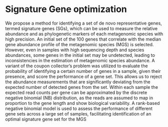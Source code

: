 # Signature Gene optimization
We propose a method for identifying a set of de novo representative genes, termed signature genes (SGs), which can be used to measure the relative abundance and as phylogenetic markers of each metagenomic species with high precision. An initial set of the 100 genes that correlate with the median gene abundance profile of the metagenomic species (MGS) is selected. However, even in samples with high sequencing depth and species abundances, some genes in the initial set may be undetected, leading to inconsistencies in the estimation of metagenomic species abundance. A variant of the coupon collector’s problem was utilized to evaluate the probability of identifying a certain number of genes in a sample, given their presence, and score the performance of a gene set. This allows us to reject the abundance measurements that are significantly deviating from the expected number of detected genes from the set. Within each sample the expected read counts per gene can be approximated by the discrete negative binomial (NB) distribution, as the reads are assumed to map in proportion to the gene length and show biological variability. A rank-based negative binomial model is used to assess the performance of different gene sets across a large set of samples, facilitating identification of an optimal signature gene set for the MGS
